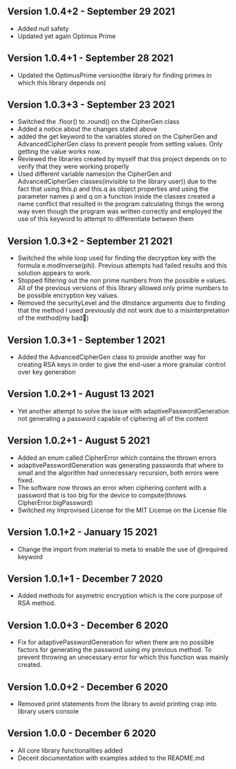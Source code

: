 ## Version 1.0.4+2 - September 29 2021
* Added null safety
* Updated yet again Optimus Prime
## Version 1.0.4+1 - September 28 2021
* Updated the OptimusPrime version(the library for finding primes in which this library depends on)
## Version 1.0.3+3 - September 23 2021
* Switched the .floor() to .round() on the CipherGen class
* Added a notice about the changes stated above
* added the get keyword to the variables stored on the CipherGen and AdvancedCipherGen class to prevent people from setting values. Only getting the value works now.
* Reviewed the libraries created by myself that this project depends on to verify that they were working properly
* Used different variable names(on the CipherGen and AdvancedCipherGen classes(invisible to the library user)) due to the fact that using this.p and this.q as object properties and using the parameter names p and q on a function inside the classes created a name conflict that resulted in the program calculating things the wrong way even though the program was written correctly and employed the use of this keyword to attempt to differentiate between them

## Version 1.0.3+2 - September 21 2021

* Switched the while loop used for finding the decryption key with the formula e.modInverse(phi). Previous attempts had failed results and this solution appears to work. 
* Stopped filtering out the non prime numbers from the possible e values. All of the previous versions of this library allowed only prime numbers to be possible encryption key values.
* Removed the securityLevel and the dInstance arguments due to finding that the method I used previously did not work due to a misinterpretation of the method(my bad🤣)

## Version 1.0.3+1 - September 1 2021
* Added the AdvancedCipherGen class to provide another way for creating RSA keys in order to give the end-user a more granular control over key generation

## Version 1.0.2+1 - August 13 2021
* Yet another attempt to solve the issue with adaptivePasswordGeneration not generating a password capable of ciphering all of the content

## Version 1.0.2+1 - August 5 2021

* Added an enum called CipherError which contains the thrown errors
* adaptivePasswordGeneration was generating passwords that where to small and the algorithm had unnecessary recursion, both errors were fixed.
* The software now throws an error when ciphering content with a password that is too big for the device to compute(throws CipherError.bigPassword)
* Switched my Improvised License for the MIT License on the License file

## Version 1.0.1+2 - January 15 2021
* Change the import from material to meta to enable the use of @required keyword

## Version 1.0.1+1 - December 7 2020
* Added methods for asymetric encryption which is the core purpose of RSA method.

## Version 1.0.0+3 - December 6 2020
* Fix for adaptivePasswordGeneration for when there are no possible factors for generating the password using my previous method. To prevent throwing an unecessary error for which this function was mainly created.

## Version 1.0.0+2 - December 6 2020
* Removed print statements from the library to avoid printing crap into library users console

## Version 1.0.0 - December 6 2020
* All core library functionalities added
* Decent documentation with examples added to the README.md